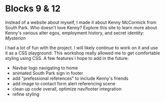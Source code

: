 # Blocks 9 & 12

Instead of a website about myself, I made it about Kenny McCormick from South Park. Who doesn't love Kenny? 
Explore this site to learn more about Kenny's various alter egos, employment history, and secret identity: *Mysterion*

I had a lot of fun with the project. I will likely continue to work on it and use it as a CSS playground. This workshop really allowed me to get comfortable styling using CSS. A few features I hope to add in the future:
  -  Navbar logo navigating to home
  -  animated South Park sign in footer
  -  add "prefessional references" to include Kenny's friends
  -  add image to contact form alert referencing scene
  -  clean up code overall, optimize nav/footer integration 
  -  refine styling
